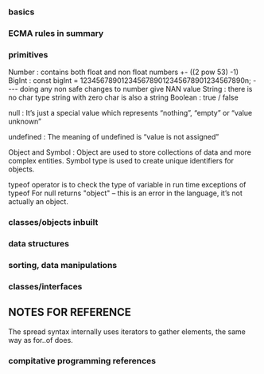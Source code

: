 ### basics

### ECMA rules in summary

### primitives
  Number : contains both float and non float numbers
             +- ((2 pow 53) -1)
  BigInt : 
          const bigInt = 1234567890123456789012345678901234567890n;
          ---- doing any non safe changes to number give NAN value
  String : there is no char type
           string with zero char is also a string
  Boolean : true / false

  null : It’s just a special value which represents “nothing”, “empty” or “value unknown”

  undefined : The meaning of undefined is “value is not assigned”

  Object and Symbol : 
      Object are used to store collections of data and more complex entities.
      Symbol type is used to create unique identifiers for objects.

  typeof operator is to check the type of variable in run time
        exceptions of typeof For null returns "object" – this is an error in the language, it’s not actually an object.

### classes/objects inbuilt  
  
### data structures

### sorting, data manipulations

### classes/interfaces

## NOTES FOR REFERENCE
The spread syntax internally uses iterators to gather elements, the same way as for..of does.

### compitative programming references


